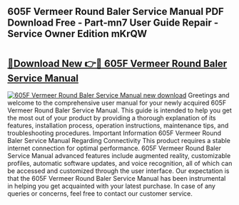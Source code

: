 ## 605F Vermeer Round Baler Service Manual PDF Download Free - Part-mn7 User Guide Repair - Service Owner Edition mKrQW

# <h2><a href="http://bc60184.oget.top/?id=605F+Vermeer+Round+Baler+Service+Manual">🔗Download New 👉🔴 605F Vermeer Round Baler Service Manual</a></h2>

[![605F Vermeer Round Baler Service Manual new download](https://i.imgur.com/5g1atiW.png)](http://bc60184.oget.top/?id=605F+Vermeer+Round+Baler+Service+Manual)
Greetings and welcome to the comprehensive user manual for your newly acquired 605F Vermeer Round Baler Service Manual. This guide is intended to help you get the most out of your product by providing a thorough explanation of its features, installation process, operation instructions, maintenance tips, and troubleshooting procedures. Important Information 605F Vermeer Round Baler Service Manual Regarding Connectivity This product requires a stable internet connection for optimal performance. 605F Vermeer Round Baler Service Manual advanced features include augmented reality, customizable profiles, automatic software updates, and voice recognition, all of which can be accessed and customized through the user interface. Our expectation is that the 605F Vermeer Round Baler Service Manual has been instrumental in helping you get acquainted with your latest purchase. In case of any queries or concerns, feel free to contact our customer service.

